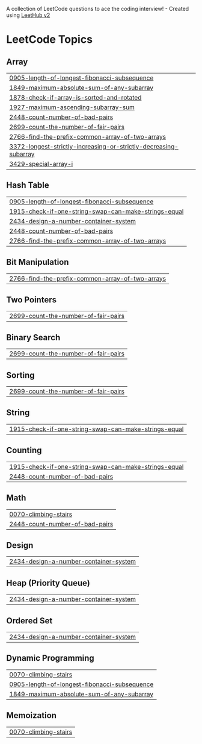 A collection of LeetCode questions to ace the coding interview! - Created using [LeetHub v2](https://github.com/arunbhardwaj/LeetHub-2.0)
<!---LeetCode Topics Start-->
# LeetCode Topics
## Array
|  |
| ------- |
| [0905-length-of-longest-fibonacci-subsequence](https://github.com/aditya762/Leetcode-Coding-Practice/tree/master/0905-length-of-longest-fibonacci-subsequence) |
| [1849-maximum-absolute-sum-of-any-subarray](https://github.com/aditya762/Leetcode-Coding-Practice/tree/master/1849-maximum-absolute-sum-of-any-subarray) |
| [1878-check-if-array-is-sorted-and-rotated](https://github.com/aditya762/Leetcode-Coding-Practice/tree/master/1878-check-if-array-is-sorted-and-rotated) |
| [1927-maximum-ascending-subarray-sum](https://github.com/aditya762/Leetcode-Coding-Practice/tree/master/1927-maximum-ascending-subarray-sum) |
| [2448-count-number-of-bad-pairs](https://github.com/aditya762/Leetcode-Coding-Practice/tree/master/2448-count-number-of-bad-pairs) |
| [2699-count-the-number-of-fair-pairs](https://github.com/aditya762/Leetcode-Coding-Practice/tree/master/2699-count-the-number-of-fair-pairs) |
| [2766-find-the-prefix-common-array-of-two-arrays](https://github.com/aditya762/Leetcode-Coding-Practice/tree/master/2766-find-the-prefix-common-array-of-two-arrays) |
| [3372-longest-strictly-increasing-or-strictly-decreasing-subarray](https://github.com/aditya762/Leetcode-Coding-Practice/tree/master/3372-longest-strictly-increasing-or-strictly-decreasing-subarray) |
| [3429-special-array-i](https://github.com/aditya762/Leetcode-Coding-Practice/tree/master/3429-special-array-i) |
## Hash Table
|  |
| ------- |
| [0905-length-of-longest-fibonacci-subsequence](https://github.com/aditya762/Leetcode-Coding-Practice/tree/master/0905-length-of-longest-fibonacci-subsequence) |
| [1915-check-if-one-string-swap-can-make-strings-equal](https://github.com/aditya762/Leetcode-Coding-Practice/tree/master/1915-check-if-one-string-swap-can-make-strings-equal) |
| [2434-design-a-number-container-system](https://github.com/aditya762/Leetcode-Coding-Practice/tree/master/2434-design-a-number-container-system) |
| [2448-count-number-of-bad-pairs](https://github.com/aditya762/Leetcode-Coding-Practice/tree/master/2448-count-number-of-bad-pairs) |
| [2766-find-the-prefix-common-array-of-two-arrays](https://github.com/aditya762/Leetcode-Coding-Practice/tree/master/2766-find-the-prefix-common-array-of-two-arrays) |
## Bit Manipulation
|  |
| ------- |
| [2766-find-the-prefix-common-array-of-two-arrays](https://github.com/aditya762/Leetcode-Coding-Practice/tree/master/2766-find-the-prefix-common-array-of-two-arrays) |
## Two Pointers
|  |
| ------- |
| [2699-count-the-number-of-fair-pairs](https://github.com/aditya762/Leetcode-Coding-Practice/tree/master/2699-count-the-number-of-fair-pairs) |
## Binary Search
|  |
| ------- |
| [2699-count-the-number-of-fair-pairs](https://github.com/aditya762/Leetcode-Coding-Practice/tree/master/2699-count-the-number-of-fair-pairs) |
## Sorting
|  |
| ------- |
| [2699-count-the-number-of-fair-pairs](https://github.com/aditya762/Leetcode-Coding-Practice/tree/master/2699-count-the-number-of-fair-pairs) |
## String
|  |
| ------- |
| [1915-check-if-one-string-swap-can-make-strings-equal](https://github.com/aditya762/Leetcode-Coding-Practice/tree/master/1915-check-if-one-string-swap-can-make-strings-equal) |
## Counting
|  |
| ------- |
| [1915-check-if-one-string-swap-can-make-strings-equal](https://github.com/aditya762/Leetcode-Coding-Practice/tree/master/1915-check-if-one-string-swap-can-make-strings-equal) |
| [2448-count-number-of-bad-pairs](https://github.com/aditya762/Leetcode-Coding-Practice/tree/master/2448-count-number-of-bad-pairs) |
## Math
|  |
| ------- |
| [0070-climbing-stairs](https://github.com/aditya762/Leetcode-Coding-Practice/tree/master/0070-climbing-stairs) |
| [2448-count-number-of-bad-pairs](https://github.com/aditya762/Leetcode-Coding-Practice/tree/master/2448-count-number-of-bad-pairs) |
## Design
|  |
| ------- |
| [2434-design-a-number-container-system](https://github.com/aditya762/Leetcode-Coding-Practice/tree/master/2434-design-a-number-container-system) |
## Heap (Priority Queue)
|  |
| ------- |
| [2434-design-a-number-container-system](https://github.com/aditya762/Leetcode-Coding-Practice/tree/master/2434-design-a-number-container-system) |
## Ordered Set
|  |
| ------- |
| [2434-design-a-number-container-system](https://github.com/aditya762/Leetcode-Coding-Practice/tree/master/2434-design-a-number-container-system) |
## Dynamic Programming
|  |
| ------- |
| [0070-climbing-stairs](https://github.com/aditya762/Leetcode-Coding-Practice/tree/master/0070-climbing-stairs) |
| [0905-length-of-longest-fibonacci-subsequence](https://github.com/aditya762/Leetcode-Coding-Practice/tree/master/0905-length-of-longest-fibonacci-subsequence) |
| [1849-maximum-absolute-sum-of-any-subarray](https://github.com/aditya762/Leetcode-Coding-Practice/tree/master/1849-maximum-absolute-sum-of-any-subarray) |
## Memoization
|  |
| ------- |
| [0070-climbing-stairs](https://github.com/aditya762/Leetcode-Coding-Practice/tree/master/0070-climbing-stairs) |
<!---LeetCode Topics End-->